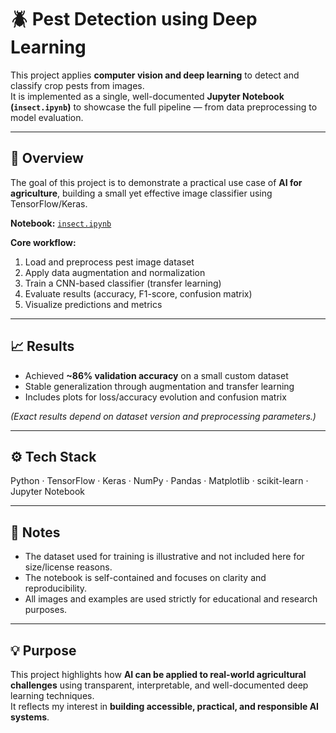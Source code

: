 # 🪲 Pest Detection using Deep Learning

This project applies **computer vision and deep learning** to detect and classify crop pests from images.  
It is implemented as a single, well-documented **Jupyter Notebook (`insect.ipynb`)** to showcase the full pipeline — from data preprocessing to model evaluation.

---

## 🧠 Overview
The goal of this project is to demonstrate a practical use case of **AI for agriculture**, building a small yet effective image classifier using TensorFlow/Keras.

**Notebook:** [`insect.ipynb`](./insect.ipynb)

**Core workflow:**
1. Load and preprocess pest image dataset  
2. Apply data augmentation and normalization  
3. Train a CNN-based classifier (transfer learning)  
4. Evaluate results (accuracy, F1-score, confusion matrix)  
5. Visualize predictions and metrics  

---

## 📈 Results
- Achieved **~86% validation accuracy** on a small custom dataset  
- Stable generalization through augmentation and transfer learning  
- Includes plots for loss/accuracy evolution and confusion matrix  

*(Exact results depend on dataset version and preprocessing parameters.)*

---

## ⚙️ Tech Stack
Python · TensorFlow · Keras · NumPy · Pandas · Matplotlib · scikit-learn · Jupyter Notebook

---

## 💬 Notes
- The dataset used for training is illustrative and not included here for size/license reasons.  
- The notebook is self-contained and focuses on clarity and reproducibility.  
- All images and examples are used strictly for educational and research purposes.

---

## 💡 Purpose
This project highlights how **AI can be applied to real-world agricultural challenges** using transparent, interpretable, and well-documented deep learning techniques.  
It reflects my interest in **building accessible, practical, and responsible AI systems**.